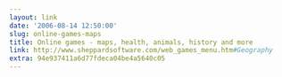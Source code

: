 ```yaml
---
layout: link
date: '2006-08-14 12:50:00'
slug: online-games-maps
title: Online games - maps, health, animals, history and more
link: http://www.sheppardsoftware.com/web_games_menu.htm#Geography
extra: 94e937411a6d77fdeca04be4a5640c05
---
```


